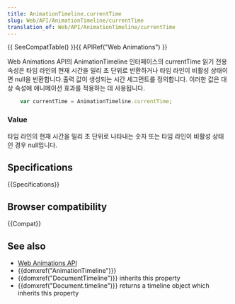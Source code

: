 ```yaml
---
title: AnimationTimeline.currentTime
slug: Web/API/AnimationTimeline/currentTime
translation_of: Web/API/AnimationTimeline/currentTime
---
```

{{ SeeCompatTable() }}{{ APIRef("Web Animations") }}

Web Animations API의 AnimationTimeline 인터페이스의 currentTime 읽기 전용 속성은 타임 라인의 현재 시간을 밀리 초 단위로 반환하거나 타임 라인이 비활성 상태이면 null을 반환합니다.출력 값이 생성되는 시간 세그먼트를 정의합니다. 이러한 값은 대상 속성에 애니메이션 효과를 적용하는 데 사용됩니다.

```js
    var currentTime = AnimationTimeline.currentTime;
```

### Value

타임 라인의 현재 시간을 밀리 초 단위로 나타내는 숫자 또는 타임 라인이 비활성 상태 인 경우 null입니다.

## Specifications

{{Specifications}}

## Browser compatibility

{{Compat}}

## See also

- [Web Animations API](/ko/docs/Web/API/Web_Animations_API)
- {{domxref("AnimationTimeline")}}
- {{domxref("DocumentTimeline")}} inherits this property
- {{domxref("Document.timeline")}} returns a timeline object which inherits this property
